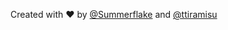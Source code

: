 Created with ❤️ by [@Summerflake](https://github.com/Summerflake/) and [@ttiramisu](https://github.com/ttiramisu)